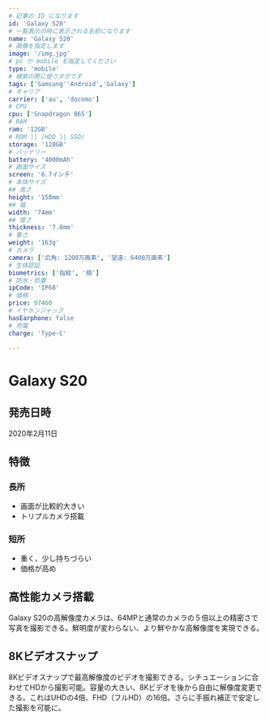 ```yaml
---
# 記事の ID になります
id: 'Galaxy S20'
# 一覧表示の時に表示される名前になります
name: 'Galaxy S20'
# 画像を指定します
image: '/img.jpg'
# pc か mobile を指定してください
type: 'mobile'
# 検索の際に使うタグです
tags: ['Samsung''Android','Galaxy']
# キャリア
carrier: ['au', 'docomo']
# CPU
cpu: ['Snapdragon 865']
# RAM
ram: '12GB'
# ROM || (HDD || SSD)
storage: '128GB'
# バッテリー
battery: '4000mAh'
# 画面サイズ
screen: '6.7インチ'
# 本体サイズ
## 高さ
height: '158mm'
## 幅
width: '74mm'
## 厚さ
thickness: '7.8mm'
# 重さ
weight: '163g'
# カメラ
camera: ['広角: 1200万画素', '望遠: 6400万画素']
# 生体認証
biometrics: ['指紋', '顔']
# 防水・防塵
ipCode: 'IP68'
# 価格
price: 97460
# イヤホンジャック
hasEarphone: false
# 充電
charge: 'Type-C'

---
```


# Galaxy S20

## 発売日時
2020年2月11日
  
## 特徴

### 長所
- 画面が比較的大きい
- トリプルカメラ搭載
### 短所
- 重く、少し持ちづらい
- 価格が高め

## 高性能カメラ搭載

Galaxy S20の高解像度カメラは、64MPと通常のカメラの５倍以上の精密さで写真を撮影できる。鮮明度が変わらない、より鮮やかな高解像度を実現できる。

## 8Kビデオスナップ

8Kビデオスナップで最高解像度のビデオを撮影できる。シチュエーションに合わせてHDから撮影可能。容量の大きい、8Kビデオを後から自由に解像度変更できる。これはUHDの4倍、FHD（フルHD）の16倍。さらに手振れ補正で安定した撮影を可能に。
